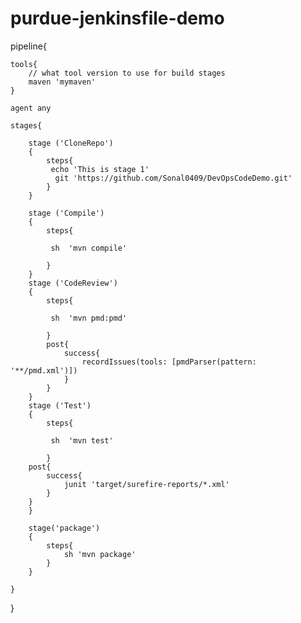 # purdue-jenkinsfile-demo
pipeline{
    
    tools{
        // what tool version to use for build stages
        maven 'mymaven'
    }
    
    agent any
    
    stages{
        
        stage ('CloneRepo')
        {
            steps{
             echo 'This is stage 1'
              git 'https://github.com/Sonal0409/DevOpsCodeDemo.git'  
            }
        }
        
        stage ('Compile')
        {
            steps{
                
             sh  'mvn compile'
                
            }
        }
        stage ('CodeReview')
        {
            steps{
                
             sh  'mvn pmd:pmd'
                
            }
            post{
                success{
                    recordIssues(tools: [pmdParser(pattern: '**/pmd.xml')])
                }
            }
        }
        stage ('Test')
        {
            steps{
                
             sh  'mvn test'
                
            }
        post{
            success{
                junit 'target/surefire-reports/*.xml'
            }
        }
        }
        
        stage('package')
        {
            steps{
                sh 'mvn package'
            }
        }
        
    }
    
    
    
}
